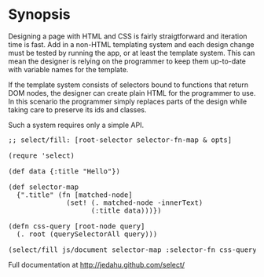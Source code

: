 # Synopsis

Designing a page with HTML and CSS is fairly straigtforward and iteration time
is fast. Add in a non-HTML templating system and each design change must be
tested by running the app, or at least the template system. This can mean the
designer is relying on the programmer to keep them up-to-date with variable
names for the template.

If the template system consists of selectors bound to functions that return DOM
nodes, the designer can create plain HTML for the programmer to use. In this
scenario the programmer simply replaces parts of the design while taking care to
preserve its ids and classes.

Such a system requires only a simple API.

<pre class='brush: clojure'>
;; select/fill: [root-selector selector-fn-map & opts]

(requre 'select)

(def data {:title "Hello"})

(def selector-map
  {".title" (fn [matched-node]
              (set! (. matched-node -innerText)
                    (:title data)))})

(defn css-query [root-node query]
  (. root (querySelectorAll query)))

(select/fill js/document selector-map :selector-fn css-query)
</pre>

Full documentation at <http://jedahu.github.com/select/>
